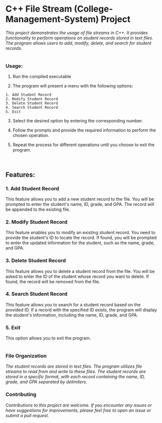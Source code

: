 # C++ File Stream (College-Management-System) Project

_This project demonstrates the usage of file streams in C++. It provides functionality to perform operations on student records stored in text files. The program allows users to add, modify, delete, and search for student records._
<br>
<br>
### Usage:

1. Run the compiled executable

2. The program will present a menu with the following options:

```
1. Add Student Record
2. Modify Student Record
3. Delete Student Record
4. Search Student Record
5. Exit
```

3. Select the desired option by entering the corresponding number.

4. Follow the prompts and provide the required information to perform the chosen operation.

5. Repeat the process for different operations until you choose to exit the program.
<br>

## Features:

### 1. Add Student Record

This feature allows you to add a new student record to the file. You will be prompted to enter the student's name, ID, grade, and GPA. The record will be appended to the existing file.

### 2. Modify Student Record

This feature enables you to modify an existing student record. You need to provide the student's ID to locate the record. If found, you will be prompted to enter the updated information for the student, such as the name, grade, and GPA.

### 3. Delete Student Record

This feature allows you to delete a student record from the file. You will be asked to enter the ID of the student whose record you want to delete. If found, the record will be removed from the file.

### 4. Search Student Record

This feature allows you to search for a student record based on the provided ID. If a record with the specified ID exists, the program will display the student's information, including the name, ID, grade, and GPA.

### 5. Exit

This option allows you to exit the program.
<br>
<br>

### File Organization

_The student records are stored in text files. The program utilizes file streams to read from and write to these files. The student records are stored in a specific format, with each record containing the name, ID, grade, and GPA separated by delimiters._

### Contributing

_Contributions to this project are welcome. If you encounter any issues or have suggestions for improvements, please feel free to open an issue or submit a pull request._


